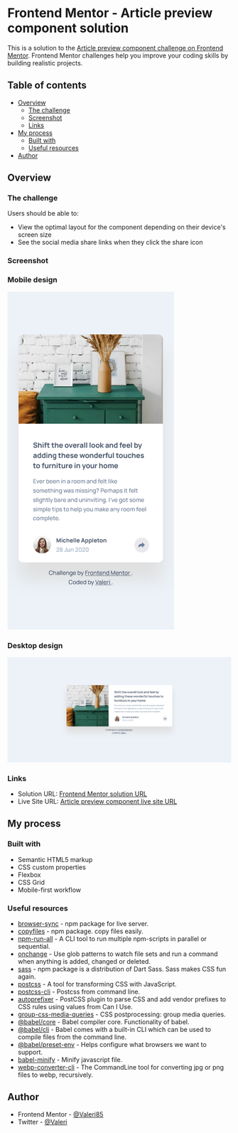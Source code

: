 # Frontend Mentor - Article preview component solution

This is a solution to the [Article preview component challenge on Frontend Mentor](https://www.frontendmentor.io/challenges/article-preview-component-dYBN_pYFT). Frontend Mentor challenges help you improve your coding skills by building realistic projects.

## Table of contents

-   [Overview](#overview)
    -   [The challenge](#the-challenge)
    -   [Screenshot](#screenshot)
    -   [Links](#links)
-   [My process](#my-process)
    -   [Built with](#built-with)
    -   [Useful resources](#useful-resources)
-   [Author](#author)

## Overview

### The challenge

Users should be able to:

-   View the optimal layout for the component depending on their device's screen size
-   See the social media share links when they click the share icon

### Screenshot

### Mobile design

![](./screenshot-mobile.png)

### Desktop design

![](./screenshot-desktop.png)

### Links

-   Solution URL: [Frontend Mentor solution URL](https://www.frontendmentor.io/solutions/article-preview-component-6egDkhuSs)
-   Live Site URL: [Article preview component live site URL](https://article-preview-component-front-end-mentor.netlify.app/)

## My process

### Built with

-   Semantic HTML5 markup
-   CSS custom properties
-   Flexbox
-   CSS Grid
-   Mobile-first workflow

### Useful resources

-   [browser-sync](https://www.npmjs.com/package/browser-sync) - npm package for live server.
-   [copyfiles](https://www.npmjs.com/package/copyfiles) - npm package. copy files easily.
-   [npm-run-all](https://www.npmjs.com/package/npm-run-all) - A CLI tool to run multiple npm-scripts in parallel or sequential.
-   [onchange](https://www.npmjs.com/package/onchange) - Use glob patterns to watch file sets and run a command when anything is added, changed or deleted.
-   [sass](https://www.npmjs.com/package/sass) - npm package is a distribution of Dart Sass. Sass makes CSS fun again.
-   [postcss](https://postcss.org/) - A tool for transforming CSS with JavaScript.
-   [postcss-cli](https://www.npmjs.com/package/postcss-cli) - Postcss from command line.
-   [autoprefixer](https://www.npmjs.com/package/autoprefixer) - PostCSS plugin to parse CSS and add vendor prefixes to CSS rules using values from Can I Use.
-   [group-css-media-queries](https://www.npmjs.com/package/group-css-media-queries) - CSS postprocessing: group media queries.
-   [@babel/core](https://www.npmjs.com/package/@babel/core) - Babel compiler core. Functionality of babel.
-   [@babel/cli](https://babeljs.io/docs/en/babel-cli) - Babel comes with a built-in CLI which can be used to compile files from the command line.
-   [@babel/preset-env](https://babeljs.io/docs/en/babel-preset-env) - Helps configure what browsers we want to support.
-   [babel-minify](https://babeljs.io/docs/en/babel-minify) - Minify javascript file.
-   [webp-converter-cli](https://www.npmjs.com/package/webp-converter-cli) - The CommandLine tool for converting jpg or png files to webp, recursively.

## Author

-   Frontend Mentor - [@Valeri85](https://www.frontendmentor.io/profile/Valeri85)
-   Twitter - [@Valeri](https://www.twitter.com/Valeri79125128)
